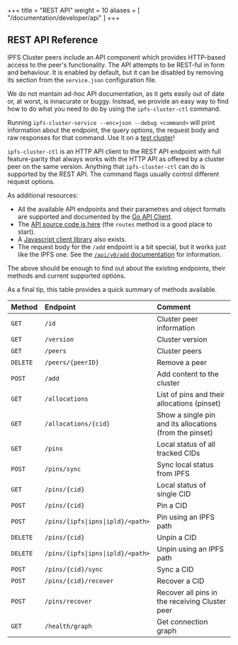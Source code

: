 +++
title = "REST API"
weight = 10
aliases = [
    "/documentation/developer/api"
]
+++

## REST API Reference

IPFS Cluster peers include an API component which provides HTTP-based access to the peer's functionality. The API attempts to be REST-ful in form and behaviour. It is enabled by default, but it can be disabled by removing its section from the `service.json` configuration file.

We do not mantain ad-hoc API documentation, as it gets easily out of date or, at worst, is innacurate or buggy. Instead, we provide an easy way to find how to do what you need to do by using the `ipfs-cluster-ctl` command.

Running `ipfs-cluster-service --enc=json --debug <command>` will print information about the endpoint, the query options, the request body and raw responses for that command. Use it on a [test cluster](/documentation/quickstart/)!

`ipfs-cluster-ctl` is an HTTP API client to the REST API endpoint with full feature-parity that always works with the HTTP API as offered by a cluster peer on the same version. Anything that `ipfs-cluster-ctl` can do is supported by the REST API. The command flags usually control different request options.

As additional resources:

* All the available API endpoints and their parametres and object formats are supported and documented by the [Go API Client](https://pkg.go.dev/github.com/ipfs/ipfs-cluster/api/rest/client?tab=doc#Client).
* The [API source code is here](https://github.com/ipfs/ipfs-cluster/blob/master/api/rest/restapi.go) (the `routes` method is a good place to start).
* A [Javascript client library](https://github.com/ipfs-cluster/js-cluster-client) also exists.
* The request body for the `/add` endpoint is a bit special, but it works just like the IPFS one. See the [`/api/v0/add` documentation](https://docs-beta.ipfs.io/reference/http/api/#api-v0-add) for information.

The above should be enough to find out about the existing endpoints, their methods and current supported options.

As a final tip, this table provides a quick summary of methods available.

|Method      |Endpoint              |Comment                          |
|:-----------|:---------------------|:--------------------------------|
|`GET`       |`/id`                 |Cluster peer information         |
|`GET`       |`/version`            |Cluster version|
|`GET`       |`/peers`              |Cluster peers|
|`DELETE`    |`/peers/{peerID}`     |Remove a peer|
|`POST`      |`/add`                |Add content to the cluster|
|`GET`       |`/allocations`        |List of pins and their allocations (pinset)|
|`GET`       |`/allocations/{cid}`  |Show a single pin and its allocations (from the pinset)|
|`GET`       |`/pins`               |Local status of all tracked CIDs|
|`POST`      |`/pins/sync`          |Sync local status from IPFS|
|`GET`       |`/pins/{cid}`         |Local status of single CID|
|`POST`      |`/pins/{cid}`         |Pin a CID|
|`POST`      |`/pins/{ipfs\|ipns\|ipld}/<path>`|Pin using an IPFS path|
|`DELETE`    |`/pins/{cid}`         |Unpin a CID|
|`DELETE`    |`/pins/{ipfs\|ipns\|ipld}/<path>`|Unpin using an IPFS path|
|`POST`      |`/pins/{cid}/sync`    |Sync a CID|
|`POST`      |`/pins/{cid}/recover` |Recover a CID|
|`POST`      |`/pins/recover`       |Recover all pins in the receiving Cluster peer|
|`GET`       |`/health/graph`       |  Get connection graph |
